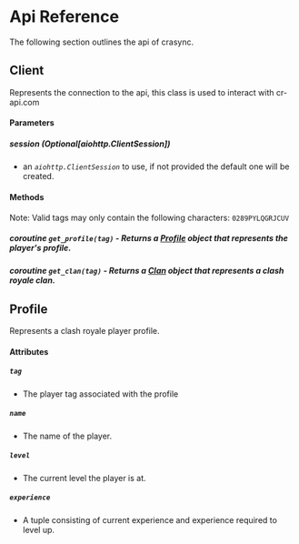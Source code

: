 # Api Reference

The following section outlines the api of crasync.

## Client
Represents the connection to the api, this class is used to interact with cr-api.com
          
#### Parameters 

##### **session** (*Optional[aiohttp.ClientSession]*) 
  - an *`aiohttp.ClientSession`* to use, if not provided the default one will be created. 

#### Methods
Note: Valid tags may only contain the following characters: `0289PYLQGRJCUV`

##### *coroutine* **`get_profile(tag)`** - Returns a [Profile](#profile) object that represents the player's profile. 

##### *coroutine* **`get_clan(tag)`** - Returns a [Clan](#clan) object that represents a clash royale clan.


## Profile
Represents a clash royale player profile.

#### Attributes

##### **`tag`** 
  - The player tag associated with the profile
  
##### **`name`**
  - The name of the player.

##### **`level`**
  - The current level the player is at.

##### **`experience`**
  - A tuple consisting of current experience and experience required to level up.



